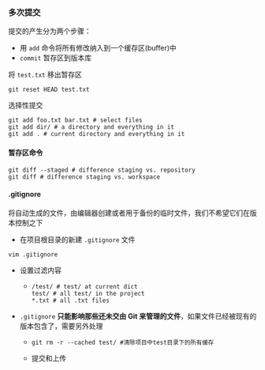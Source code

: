 ### 多次提交

提交的产生分为两个步骤：

- 用 `add` 命令将所有修改纳入到一个缓存区(buffer)中
- `commit` 暂存区到版本库



将 `test.txt` 移出暂存区

```shell
git reset HEAD test.txt
```

选择性提交

```shell
git add foo.txt bar.txt # select files
git add dir/ # a directory and everything in it
git add . # current directory and everything in it
```



#### 暂存区命令

```shell
git diff --staged # difference staging vs. repository
git diff # difference staging vs. workspace
```



#### .gitignore

将自动生成的文件，由编辑器创建或者用于备份的临时文件，我们不希望它们在版本控制之下

- 在项目根目录的新建 `.gitignore` 文件

```shell
vim .gitignore
```

- 设置过滤内容

  - ```
    /test/ # test/ at current dict
    test/ # all test/ in the project
    *.txt # all .txt files
    ```

- `.gitignore` **只能影响那些还未交由 Git 来管理的文件**，如果文件已经被现有的版本包含了，需要另外处理

  - ```shell
    git rm -r --cached test/ #清除项目中test目录下的所有缓存
    ```

  - 提交和上传

    



